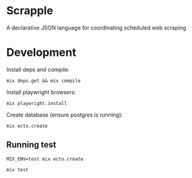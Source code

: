 # Scrapple

A declarative JSON language for coordinating scheduled web scraping

# Development

Install deps and compile:

`mix deps.get && mix compile`

Install playwright browsers:

`mix playwright.install`

Create database (ensure postgres is running):

`mix ecto.create`


## Running test

`MIX_ENV=test mix ecto.create`

`mix test`
